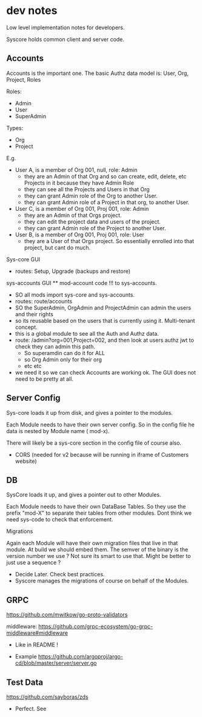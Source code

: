 # dev notes

Low level implementation notes for developers.

Syscore holds common client and server code.

## Accounts

Accounts is the important one.
The basic Authz data model is: User, Org, Project, Roles

Roles:
- Admin
- User
- SuperAdmin

Types:
- Org
- Project

E.g.
- User A, is a member of Org 001, null, role: Admin
	- they are an Admin of that Org and so can create, edit, delete, etc Projects in it because they have Admin Role
	- they can see all the Projects and Users in that Org
	- they can grant Admin role of the Org to another User.
	- they can grant Admin role of a Project in that org, to another User.
- User C, is a member of Org 001, Proj 001, role: Admin
	- they are an Admin of that Orgs project.
	- they can edit the project data and users of the project.
	- they can grant Admin role of the Project to another User.
- User B, is a member of Org 001, Proj 001, role: User
	- they are a User of that Orgs project. So essentially enrolled into that project, but cant do much.


Sys-core GUI
- routes: Setup, Upgrade (backups and restore)

sys-accounts GUI
**  mod-account code !!! to sys-accounts.
- SO all mods import sys-core and sys-accounts.
- routes: route/accounts 
- SO the SuperAdmin, OrgAdmin and ProjectAdmin can admin the users and their rights
- so its reusable based on the users that is currently using it. Multi-tenant concept.
- this is a  global module to see all the Auth and Authz data.
- route: /admin?org=001,Project=002, and then look at users authz jwt to check they can admin this path.
	- So superamdin can do it for ALL
	- so Org Admin only for their org
	- etc etc
- we need it so we can check Accounts are working ok. The GUI does not need to be pretty at all.


## Server Config

Sys-core loads it up from disk, and gives a pointer to the modules.

Each Module needs to have their own server config.
So in the config file he data is nested by Module name ( mod-x).

There will likely be a sys-core section in the config file of course also.
- CORS  (needed for v2 because will be running in iframe of Customers website)

## DB

SysCore loads it up, and gives a pointer out to other Modules.

Each Module needs to have their own DataBase Tables.
So they use the prefix "mod-X" to separate their tables from other modules.
Dont think we need sys-code to check that enforcement.

Migrations

Again each Module will have their own migration files that live in that module.
At build we should embed them.
The semver of the binary is the version number we use ? Not sure its smart to use that. Might be better to just use a sequence ?
- Decide Later. Check best practices.
- Syscore manages the migrations of course on behalf of the Modules.

## GRPC

https://github.com/mwitkow/go-proto-validators

middleware: https://github.com/grpc-ecosystem/go-grpc-middleware#middleware
- Like in README !

- Example
https://github.com/argoproj/argo-cd/blob/master/server/server.go


## Test Data

https://github.com/sayboras/zds
- Perfect. See 
